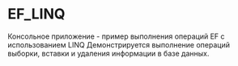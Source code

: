 # EF_LINQ
Консольное приложение - пример выполнения операций EF с использованием LINQ
Демонстрируется выполнение операций выборки, вставки и удаления информации в базе данных.

